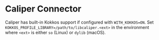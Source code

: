 # Caliper Connector

Caliper has built-in Kokkos support if configured with `WITH_KOKKOS=ON`.
Set `KOKKOS_PROFILE_LIBRARY=/path/to/libcaliper.<ext>` in the environment where `<ext>` is
either `so` (Linux) or `dylib` (macOS).
